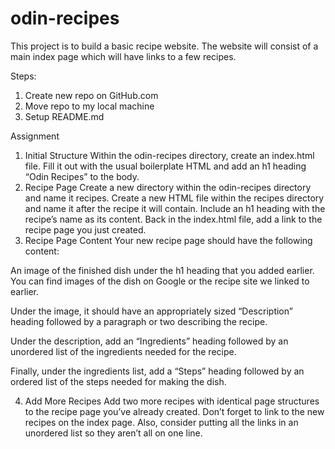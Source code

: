 # odin-recipes
This project is to build a basic recipe website. 
The website will consist of a main index page which will have links to a few recipes. 

Steps:
1. Create new repo on GitHub.com
2. Move repo to my local machine
3. Setup README.md 

Assignment
1. Initial Structure
Within the odin-recipes directory, create an index.html file.
Fill it out with the usual boilerplate HTML and add an h1 heading “Odin Recipes” to the body.
2. Recipe Page
Create a new directory within the odin-recipes directory and name it recipes.
Create a new HTML file within the recipes directory and name it after the recipe it will contain. 
Include an h1 heading with the recipe’s name as its content.
Back in the index.html file, add a link to the recipe page you just created. 
3. Recipe Page Content
Your new recipe page should have the following content:

An image of the finished dish under the h1 heading that you added earlier. You can find images of the dish on Google or the recipe site we linked to earlier.

Under the image, it should have an appropriately sized “Description” heading followed by a paragraph or two describing the recipe.

Under the description, add an “Ingredients” heading followed by an unordered list of the ingredients needed for the recipe.

Finally, under the ingredients list, add a “Steps” heading followed by an ordered list of the steps needed for making the dish.

4. Add More Recipes
Add two more recipes with identical page structures to the recipe page you’ve already created.
Don’t forget to link to the new recipes on the index page. Also, consider putting all the links in an unordered list so they aren’t all on one line.